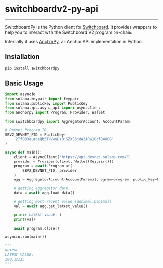 # switchboardv2-py-api

---

SwitchboardPy is the Python client for [Switchboard](https://docs.switchboard.xyz/introduction). It provides wrappers to help you to interact with the Switchboard V2 program on-chain.

Internally it uses [AnchorPy](https://kevinheavey.github.io/anchorpy/), an Anchor API implementation in Python.

## Installation

```sh
pip install switchboardpy

```

## Basic Usage

```python
import asyncio
from solana.keypair import Keypair
from solana.publickey import PublicKey
from solana.rpc.async_api import AsyncClient
from anchorpy import Program, Provider, Wallet

from switchboardpy import AggregatorAccount, AccountParams

# Devnet Program ID.
SBV2_DEVNET_PID = PublicKey(
    '2TfB33aLaneQb5TNVwyDz3jSZXS6jdW2ARw1Dgf84XCG'
)

async def main():
    client = AsyncClient("https://api.devnet.solana.com/")
    provider = Provider(client, Wallet(Keypair()))
    program = await Program.at(
        SBV2_DEVNET_PID, provider
    )
    agg = AggregatorAccount(AccountParams(program=program, public_key=PublicKey("88FX4tBstuwBPNhQU4EEBoPX35neSu4Le9zDSwtPRRQz")))

    # getting aggregator data
    data = await agg.load_data()

    # getting most recent value (decimal.Decimal)
    val = await agg.get_latest_value()

    print('LATEST VALUE:')
    print(val)

    await program.close()

asyncio.run(main())

"""
OUTPUT
LATEST VALUE:
180.12115
"""

```
